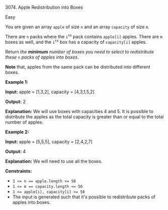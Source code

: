 3074\. Apple Redistribution into Boxes

Easy

You are given an array `apple` of size `n` and an array `capacity` of size `m`.

There are `n` packs where the <code>i<sup>th</sup></code> pack contains `apple[i]` apples. There are `m` boxes as well, and the <code>i<sup>th</sup></code> box has a capacity of `capacity[i]` apples.

Return _the **minimum** number of boxes you need to select to redistribute these_ `n` _packs of apples into boxes_.

**Note** that, apples from the same pack can be distributed into different boxes.

**Example 1:**

**Input:** apple = [1,3,2], capacity = [4,3,1,5,2]

**Output:** 2

**Explanation:** We will use boxes with capacities 4 and 5. It is possible to distribute the apples as the total capacity is greater than or equal to the total number of apples.

**Example 2:**

**Input:** apple = [5,5,5], capacity = [2,4,2,7]

**Output:** 4

**Explanation:** We will need to use all the boxes.

**Constraints:**

*   `1 <= n == apple.length <= 50`
*   `1 <= m == capacity.length <= 50`
*   `1 <= apple[i], capacity[i] <= 50`
*   The input is generated such that it's possible to redistribute packs of apples into boxes.